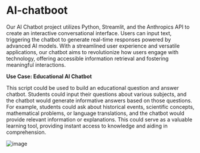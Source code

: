 # AI-chatboot
Our AI Chatbot project utilizes Python, Streamlit, and the Anthropics API to create an interactive conversational interface. Users can input text, triggering the chatbot to generate real-time responses powered by advanced AI models. With a streamlined user experience and versatile applications, our chatbot aims to revolutionize how users engage with technology, offering accessible information retrieval and fostering meaningful interactions. 

**Use Case: Educational AI Chatbot**

This script could be used to build an educational question and answer chatbot. Students could input their questions about various subjects, and the chatbot would generate informative answers based on those questions. For example, students could ask about historical events, scientific concepts, mathematical problems, or language translations, and the chatbot would provide relevant information or explanations. This could serve as a valuable learning tool, providing instant access to knowledge and aiding in comprehension.

![image](https://github.com/sumangowda2001ss/AI-chatboot/assets/157034572/0d6ba7fb-114e-4e94-8171-42a49e6ac465)
